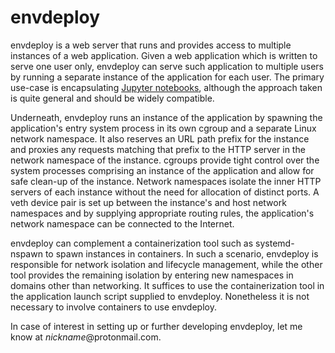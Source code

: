 # envdeploy

envdeploy is a web server that runs and provides access to multiple instances of a web application. Given a web application which is written to serve one user only, envdeploy can serve such application to multiple users by running a separate instance of the application for each user. The primary use-case is encapsulating [Jupyter notebooks](https://jupyter.org/), although the approach taken is quite general and should be widely compatible.

Underneath, envdeploy runs an instance of the application by spawning the application's entry system process in its own cgroup and a separate Linux network namespace. It also reserves an URL path prefix for the instance and proxies any requests matching that prefix to the HTTP server in the network namespace of the instance. cgroups provide tight control over the system processes comprising an instance of the application and allow for safe clean-up of the instance. Network namespaces isolate the inner HTTP servers of each instance without the need for allocation of distinct ports. A veth device pair is set up between the instance's and host network namespaces and by supplying appropriate routing rules, the application's network namespace can be connected to the Internet.

envdeploy can complement a containerization tool such as systemd-nspawn to spawn instances in containers. In such a scenario, envdeploy is responsible for network isolation and lifecycle management, while the other tool provides the remaining isolation by entering new namespaces in domains other than networking. It suffices to use the containerization tool in the application launch script supplied to envdeploy. Nonetheless it is not necessary to involve containers to use envdeploy.

In case of interest in setting up or further developing envdeploy, let me know at *nickname*@protonmail.com.
